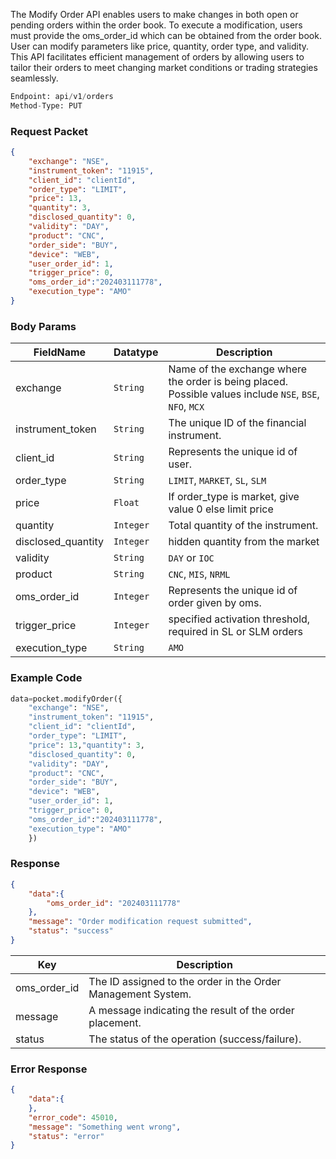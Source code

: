 <!-- ## Modifying a AMO order -->
The Modify Order API enables users to make changes in both open or pending orders within the order book. To execute a modification, users must provide the oms_order_id which can be obtained from the order book. User can modify parameters like  price, quantity, order type, and validity. This API facilitates efficient management of orders by allowing users to tailor their orders to meet changing market conditions or trading strategies seamlessly.


```python
Endpoint: api/v1/orders
Method-Type: PUT
```

### Request Packet
```json
{
    "exchange": "NSE",
    "instrument_token": "11915",
    "client_id": "clientId",
    "order_type": "LIMIT",
    "price": 13,
    "quantity": 3,
    "disclosed_quantity": 0,
    "validity": "DAY",
    "product": "CNC",
    "order_side": "BUY",
    "device": "WEB",
    "user_order_id": 1,
    "trigger_price": 0,
    "oms_order_id":"202403111778",
    "execution_type": "AMO"
}
```


### Body Params

| FieldName          | Datatype | Description                                    |
|--------------------|----------|------------------------------------------------|
| exchange           | `String`   | Name of the exchange where the order is being placed. Possible values include `NSE`, `BSE`, `NFO`, `MCX`           |
| instrument_token   | `String`   | The unique ID of the financial instrument.        |
| client_id          | `String`   | Represents the unique id of user.  |
| order_type         | `String`   | `LIMIT`, `MARKET`, `SL`, `SLM`                        |
| price              | `Float`  | If order_type is market, give value 0 else limit price                              |
| quantity           | `Integer`   | Total quantity of the instrument.                              |
| disclosed_quantity | `Integer`  | hidden quantity from the market                   |
| validity           | `String`  | `DAY` or `IOC`                                     |
| product            | `String`   | `CNC`, `MIS`, `NRML`                                 |
| oms_order_id       | `Integer`   | Represents the unique id of order given by oms.|
| trigger_price      | `Integer`   | specified activation threshold, required in SL or SLM orders                              |
| execution_type     | `String`  | `AMO`                          |


### Example Code
```python
data=pocket.modifyOrder({
    "exchange": "NSE",
    "instrument_token": "11915",
    "client_id": "clientId",
    "order_type": "LIMIT",
    "price": 13,"quantity": 3,
    "disclosed_quantity": 0,
    "validity": "DAY",
    "product": "CNC",
    "order_side": "BUY",
    "device": "WEB",
    "user_order_id": 1,
    "trigger_price": 0,
    "oms_order_id":"202403111778",
    "execution_type": "AMO"
    })
```



### Response
```json
{
    "data":{
        "oms_order_id": "202403111778"
    },
    "message": "Order modification request submitted",
    "status": "success"
}
```

| Key           | Description                                |
|---------------|--------------------------------------------|
| oms_order_id  | The ID assigned to the order in the Order Management System. |
| message       | A message indicating the result of the order placement. |
| status        | The status of the operation (success/failure). |

### Error Response 
```json
{
    "data":{
    },
    "error_code": 45010,
    "message": "Something went wrong",
    "status": "error"
}
```
